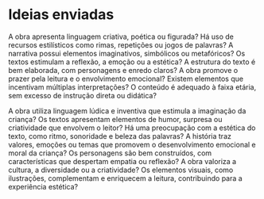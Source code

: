 # Ideias enviadas

A obra apresenta linguagem criativa, poética ou figurada?
Há uso de recursos estilísticos como rimas, repetições ou jogos de palavras?
A narrativa possui elementos imaginativos, simbólicos ou metafóricos?
Os textos estimulam a reflexão, a emoção ou a estética?
A estrutura do texto é bem elaborada, com personagens e enredo claros?
A obra promove o prazer pela leitura e o envolvimento emocional?
Existem elementos que incentivam múltiplas interpretações?
O conteúdo é adequado à faixa etária, sem excesso de instrução direta ou didática?

A obra utiliza linguagem lúdica e inventiva que estimula a imaginação da criança?
Os textos apresentam elementos de humor, surpresa ou criatividade que envolvem o leitor?
Há uma preocupação com a estética do texto, como ritmo, sonoridade e beleza das palavras?
A história traz valores, emoções ou temas que promovem o desenvolvimento emocional e moral da criança?
Os personagens são bem construídos, com características que despertam empatia ou reflexão?
A obra valoriza a cultura, a diversidade ou a criatividade?
Os elementos visuais, como ilustrações, complementam e enriquecem a leitura, contribuindo para a experiência estética?
